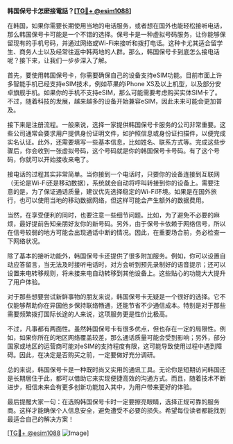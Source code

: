 **韩国保号卡怎麽接電話？[[TG💪+ @esim1088](https://t.me/s/esim1088)]**

在韩国，如果你需要长期使用当地的电话服务，或者想在国外也能轻松接听电话，那么韩国保号卡可能是一个不错的选择。保号卡是一种虚拟号码服务，让你能够保留现有的手机号码，并通过网络或Wi-Fi来接听和拨打电话。这种卡尤其适合留学生、商务人士以及经常往返中韩两地的人群。那么，韩国保号卡到底怎么接电话呢？接下来，让我们一步步深入了解。

首先，要使用韩国保号卡，你需要确保自己的设备支持eSIM功能。目前市面上许多智能手机已经支持eSIM技术，例如苹果的iPhone XS及以上机型，以及部分安卓旗舰手机。如果你的手机不支持eSIM，那么可能需要考虑购买实体SIM卡了。不过，随着科技的发展，越来越多的设备开始兼容eSIM，因此未来可能会更加普及。

接下来是注册流程。一般来说，选择一家提供韩国保号卡服务的公司非常重要。这些公司通常会要求用户提供身份证明文件，如护照信息或身份证扫描件，以便完成实名认证。此外，还需要填写一些基本信息，比如姓名、联系方式等。完成这些步骤后，你会收到一张虚拟号码，这个号码就是你的韩国保号卡号码。有了这个号码，你就可以开始接收来电了。

接电话的过程其实非常简单。当你接到一个电话时，只要你的设备连接到互联网（无论是Wi-Fi还是移动数据），系统就会自动将呼叫转接到你的设备上。需要注意的是，为了保证通话质量，建议优先选择稳定的Wi-Fi环境。如果是在国外旅行，也可以使用当地的移动数据网络，但这样可能会产生额外的数据费用。

当然，在享受便利的同时，也要注意一些细节问题。比如，为了避免不必要的麻烦，最好提前告知亲朋好友你的新号码。另外，由于保号卡依赖于网络信号，所以在信号较弱的地方可能会出现通话中断的情况。因此，在重要场合前，务必检查一下网络状况。

除了基本的接听功能外，韩国保号卡还提供了很多附加服务。例如，你可以设置自动应答留言，当无法及时接听电话时，对方会听到预先录制好的语音提示；还可以设置来电转移规则，将未接来电自动转移到其他设备上。这些贴心的功能大大提升了用户体验。

对于那些想要尝试新鲜事物的朋友来说，韩国保号卡无疑是一个很好的选择。它不仅能够帮助你在异国他乡保持联络畅通，还能节省不少通信成本。特别是对于那些需要频繁拨打国际长途的人来说，这项服务更是性价比极高。

不过，凡事都有两面性。虽然韩国保号卡有很多优点，但也存在一定的局限性。例如，如果你所在的地区网络覆盖较差，那么通话质量可能会受到影响；另外，部分国家或地区的运营商可能对eSIM的支持程度有限，这可能导致使用过程中遇到障碍。因此，在决定是否购买之前，一定要做好充分调研。

总的来说，韩国保号卡是一种既时尚又实用的通讯工具。无论你是短期访问韩国还是长期居住于此，都可以借助它来实现便捷高效的沟通方式。而且，随着技术不断进步，相信未来会有更多创新功能加入其中，为用户带来更好的体验。

最后提醒大家一句：在选购韩国保号卡时一定要擦亮眼睛，选择正规可靠的服务商。这样才能确保个人信息安全，避免遭受不必要的损失。希望每位读者都能找到最适合自己的解决方案！

[[TG💪+ @esim1088](https://t.me/s/esim1088) ![Image](https://i.postimg.cc/4NQfJmqS/Snipaste-2025-05-13-00-14-12.png)]